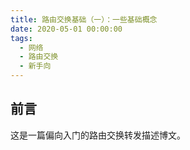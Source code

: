```yaml
---
title: 路由交换基础（一）：一些基础概念
date: 2020-05-01 00:00:00
tags: 
  - 网络
  - 路由交换
  - 新手向
---
```


## 前言

这是一篇偏向入门的路由交换转发描述博文。
